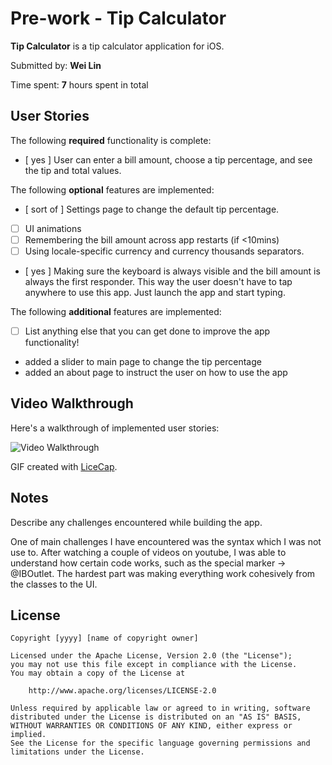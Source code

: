# Pre-work - Tip Calculator

**Tip Calculator** is a tip calculator application for iOS.

Submitted by: **Wei Lin**

Time spent: **7** hours spent in total

## User Stories

The following **required** functionality is complete:

* [ yes ] User can enter a bill amount, choose a tip percentage, and see the tip and total values.

The following **optional** features are implemented:
* [ sort of ] Settings page to change the default tip percentage.
* [ ] UI animations
* [ ] Remembering the bill amount across app restarts (if <10mins)
* [ ] Using locale-specific currency and currency thousands separators.
* [ yes ] Making sure the keyboard is always visible and the bill amount is always the first responder. This way the user doesn't have to tap anywhere to use this app. Just launch the app and start typing.

The following **additional** features are implemented:

- [ ] List anything else that you can get done to improve the app functionality!
- added a slider to main page to change the tip percentage
- added an about page to instruct the user on how to use the app

## Video Walkthrough 

Here's a walkthrough of implemented user stories:

<img src='https://imgur.com/a/FjUJYwP' title='Video Walkthrough' width='' alt='Video Walkthrough' />

GIF created with [LiceCap](http://www.cockos.com/licecap/).

## Notes

Describe any challenges encountered while building the app.

One of main challenges I have encountered was the syntax which I was not use to. After watching a couple of videos on youtube, I was able to understand how certain code works, such as the special marker -> @IBOutlet. The hardest part was making everything work cohesively from the classes to the UI. 

## License

    Copyright [yyyy] [name of copyright owner]

    Licensed under the Apache License, Version 2.0 (the "License");
    you may not use this file except in compliance with the License.
    You may obtain a copy of the License at

        http://www.apache.org/licenses/LICENSE-2.0

    Unless required by applicable law or agreed to in writing, software
    distributed under the License is distributed on an "AS IS" BASIS,
    WITHOUT WARRANTIES OR CONDITIONS OF ANY KIND, either express or implied.
    See the License for the specific language governing permissions and
    limitations under the License.

